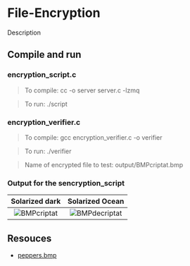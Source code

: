 # File-Encryption

Description

## Compile and run
### encryption_script.c
> To compile:  	cc -o server server.c -lzmq

> To run:		    ./script

### encryption_verifier.c
> To compile:  	gcc encryption_verifier.c -o verifier

> To run:		    ./verifier

> Name of encrypted file to test: output/BMPcriptat.bmp

### Output for the sencryption_script

Solarized dark             |  Solarized Ocean
:-------------------------:|:-------------------------:
![BMPcriptat](https://user-images.githubusercontent.com/57111995/74319362-78278100-4d87-11ea-9b2f-16eb94137a67.jpg)  |  ![BMPdecriptat](https://user-images.githubusercontent.com/57111995/74319402-8b3a5100-4d87-11ea-8461-9c7afb2c4bea.jpg)


## Resouces
- [peppers.bmp](https://homepages.cae.wisc.edu/~ece533/images/)
